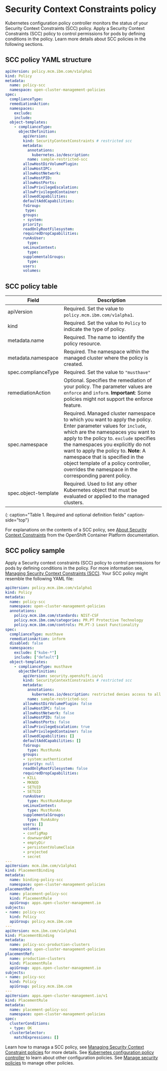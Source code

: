 # Security Context Constraints policy

Kubernetes configuration policy controller monitors the status of your Security Context Constraints (SCC) policy. Apply a Security Context Constraints (SCC) policy to control permissions for pods by defining conditions in the policy. Learn more details about SCC policies in the following sections.

## SCC policy YAML structure

```yaml
apiVersion: policy.mcm.ibm.com/v1alpha1
kind: Policy
metadata:
  name: policy-scc
  namespace: open-cluster-management-policies
spec:
  complianceType:
  remediationAction:
  namespaces:
    exclude:
    include:
  object-templates:
    - complianceType:
      objectDefinition:
        apiVersion:
        kind: SecurityContextConstraints # restricted scc
        metadata:
          annotations:
            kubernetes.io/description:
          name: sample-restricted-scc
        allowHostDirVolumePlugin:
        allowHostIPC:
        allowHostNetwork:
        allowHostPID:
        allowHostPorts:
        allowPrivilegeEscalation:
        allowPrivilegedContainer:
        allowedCapabilities:
        defaultAddCapabilities:
        fsGroup:
         type:
        groups:
        - system:
        priority:
        readOnlyRootFilesystem:
        requiredDropCapabilities:
        runAsUser:
          type:
        seLinuxContext:
          type:
        supplementalGroups:
          type:
        users:
        volumes:

  ```

## SCC policy table

<!--place holder until i revise with the correct parameters-->

|Field|Description|
|-- | -- |
| apiVersion | Required. Set the value to `policy.mcm.ibm.com/v1alpha1`. <!--current place holder until this info is updated--> |
| kind | Required. Set the value to `Policy` to indicate the type of policy. |
| metadata.name | Required. The name to identify the policy resource. |
| metadata.namespace | Required. The namespace within the managed cluster where the policy is created. |
| spec.complianceType | Required. Set the value to `"musthave"`|
| remediationAction | Optional. Specifies the remediation of your policy. The parameter values are `enforce` and `inform`. **Important**: Some policies might not support the enforce feature.|
| spec.namespace | Required. Managed cluster namespace to which you want to apply the policy.  Enter parameter values for `include`, which are the namespaces you want to apply to the policy to. `exclude` specifies the namespaces you explicitly do not want to apply the policy to. **Note**: A namespace that is specified in the object template of a policy controller, overrides the namespace in the corresponding parent policy.|
| spec.object-template| Required. Used to list any other Kubernetes object that must be evaluated or applied to the managed clusters. |
{: caption="Table 1. Required and optional definition fields" caption-side="top"}

For explanations on the contents of a SCC policy, see [About Security Context Constraints](https://docs.openshift.com/container-platform/4.3/authentication/managing-security-context-constraints.html#security-context-constraints-about_configuring-internal-oauth) from the OpenShift Container Platform documentation.

## SCC policy sample

Apply a Security context constraints (SCC) policy to control permissions for pods by defining conditions in the policy. For more information see, [Managing Security Context Constraints (SCC)](https://docs.openshift.com/container-platform/4.3/authentication/managing-security-context-constraints.html#security-context-constraints-about_configuring-internal-oauth).  Your SCC policy might resemble the following YAML file:


   ```yaml
   apiVersion: policy.mcm.ibm.com/v1alpha1
   kind: Policy
   metadata:
     name: policy-scc
     namespace: open-cluster-management-policies
     annotations:
       policy.mcm.ibm.com/standards: NIST-CSF
       policy.mcm.ibm.com/categories: PR.PT Protective Technology
       policy.mcm.ibm.com/controls: PR.PT-3 Least Functionality
   spec:
     complianceType: musthave
     remediationAction: inform
     disabled: false
     namespaces:
       exclude: ["kube-*"]
       include: ["default"]
     object-templates:
       - complianceType: musthave
         objectDefinition:
           apiVersion: security.openshift.io/v1
           kind: SecurityContextConstraints # restricted scc
           metadata:
             annotations:
               kubernetes.io/description: restricted denies access to all host features and requires pods to be run with a UID, and SELinux context that are allocated to the namespace.  This is the most restrictive SCC and it is used by default for authenticated users.
             name: sample-restricted-scc
           allowHostDirVolumePlugin: false
           allowHostIPC: false
           allowHostNetwork: false
           allowHostPID: false
           allowHostPorts: false
           allowPrivilegeEscalation: true
           allowPrivilegedContainer: false
           allowedCapabilities: []
           defaultAddCapabilities: []
           fsGroup:
             type: MustRunAs
           groups:
           - system:authenticated
           priority: null
           readOnlyRootFilesystem: false
           requiredDropCapabilities:
           - KILL
           - MKNOD
           - SETUID
           - SETGID
           runAsUser:
             type: MustRunAsRange
           seLinuxContext:
             type: MustRunAs
           supplementalGroups:
             type: RunAsAny
           users: []
           volumes:
           - configMap
           - downwardAPI
           - emptyDir
           - persistentVolumeClaim
           - projected
           - secret
   ---
   apiVersion: mcm.ibm.com/v1alpha1
   kind: PlacementBinding
   metadata:
     name: binding-policy-scc
     namespace: open-cluster-management-policies
   placementRef:
     name: placement-policy-scc
     kind: PlacementRule
     apiGroup: apps.open-cluster-management.io
   subjects:
   - name: policy-scc
     kind: Policy
     apiGroup: policy.mcm.ibm.com
   ---
   apiVersion: mcm.ibm.com/v1alpha1
   kind: PlacementBinding
   metadata:
     name: policy-scc-production-clusters
     namespace: open-cluster-management-policies
   placementRef:
     name: production-clusters
     kind: PlacementRule
     apiGroup: apps.open-cluster-management.io
   subjects:
   - name: policy-scc
     kind: Policy
     apiGroup: policy.mcm.ibm.com
   ---
   apiVersion: apps.open-cluster-management.io/v1
   kind: PlacementRule
   metadata:
     name: placement-policy-scc
     namespace: open-cluster-management-policies
   spec:
     clusterConditions:
     - type: OK
     clusterSelector:
       matchExpressions: []
  ```

Learn how to managa a SCC policy, see [Managing Security Context Constraint policies](create_scc_policy.md) for more details. See [Kubernetes configuration policy controller](config_policy_ctrl.md) to learn about other configuration policies. See [Manage security policies](manage_policy_overview.md) to manage other policies.

